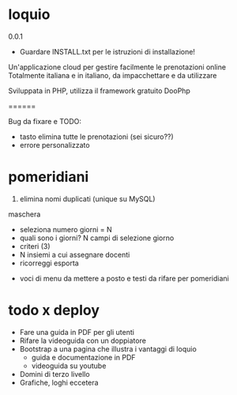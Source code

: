 loquio
======
0.0.1

+ Guardare INSTALL.txt per le istruzioni di installazione!

Un'applicazione cloud per gestire facilmente le prenotazioni online
Totalmente italiana e in italiano, da impacchettare e da utilizzare

Sviluppata in PHP, utilizza il framework gratuito DooPhp


======

Bug da fixare e TODO:



* tasto elimina tutte le prenotazioni (sei sicuro??)
* errore personalizzato

pomeridiani
======

1) elimina nomi duplicati (unique su MySQL)

maschera

+ seleziona numero giorni = N
+ quali sono i giorni? N campi di selezione giorno
+ criteri (3)
+ N insiemi a cui assegnare docenti
+ ricorreggi esporta

* voci di menu da mettere a posto e testi da rifare per pomeridiani


todo x deploy
======

* Fare una guida in PDF per gli utenti
* Rifare la videoguida con un doppiatore
* Bootstrap a una pagina che illustra i vantaggi di loquio
    + guida e documentazione in PDF
    + videoguida su youtube
* Domini di terzo livello
* Grafiche, loghi eccetera